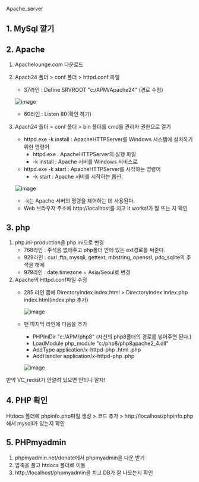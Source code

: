 Apache_server

## 1. MySql 깔기

## 2. Apache
1. Apachelounge.com 다운로드
2. Apach24 폴더 > conf 폴더 > httpd.conf 파일
   * 37라인 : Define SRVROOT "c:/APM/Apache24" (경로 수정)
     
   ![image](https://github.com/kdahun/Apache_server/assets/101082485/39304f09-9307-4855-9a5a-1d333583f1e2)

   * 60라인 : Listen 80(확인 하기)
3. Apach24 폴더 > conf 폴더 > bin 폴더를 cmd를 관리자 권한으로 열기
   * httpd.exe -k install : ApacheHTTPServer를 Windows 시스템에 설치하기 위한 명령어
       - httpd.exe : ApacheHTTPServer의 실행 파일
       - -k install : Apache 서버를 Windows 서비스로
   * httpd.exe -k start : ApacheHTTPServer를 시작하는 명령어
     - -k start : Apache 서버를 시작하는 옵션.
       
   ![image](https://github.com/kdahun/Apache_server/assets/101082485/9f1cbc24-f02c-4007-ab02-a3e30ac1ef65)

   * -k는 Apache 서버의 명령을 제어하는 데 사용된다.
   * Web 브라우저 주소에 http://localhost를 치고 It works!가 잘 뜨는 지 확인


## 3. php
1. php.ini-production을 php.ini으로 변경
   * 768라인 : 주석을 없애주고 php폴더 안에 있는 ext경로를 써준다.
   * 929라인 : curl ,ftp, mysqli, gettext, mbstring, openssl, pdo_sqlite의 주석을 해제
   * 979라인 : date.timezone = Asia/Seoul로 변경
2. Apache의 Httpd.conf파일 수정
   * 285 라인 쯤에 DirectoryIndex index.html > DirectoryIndex index.php index.html(index.php 추가)
     
     ![image](https://github.com/kdahun/Apache_server/assets/101082485/62f4fe79-a4b6-4778-bfdd-ba00eb652ab9)

     
   * 맨 마지막 라인에 다음을 추가
       - PHPIniDir "c:/APM/php8" (자신의 php8폴더의 경로를 넣어주면 된다.)
       - LoadModule php_module "c:/php8/php8apache2_4.dll"
       - AddType application/x-httpd-php .html .php
       - AddHandler application/x-httpd-php .php

     ![image](https://github.com/kdahun/Apache_server/assets/101082485/99f5ac97-7d76-45d7-9364-a396fc5f7661)

    
만약 VC_redist가 안깔려 있으면 안되니 깔자!

## 4. PHP 확인
Htdocs 폴더에 phpinfo.php파일 생성 > <?php phpinfo() ?> 코드 추가 > http://localhost/phpinfo.php해서 mysqli가 있는지 확인

## 5. PHPmyadmin
1. phpmyadmin.net/donate에서 phpmyadmin을 다운 받기
2. 압축을 풀고 htdocs 폴더로 이동
3. http://localhost/phpmyadmin을 치고 DB가 잘 나오는지 확인
